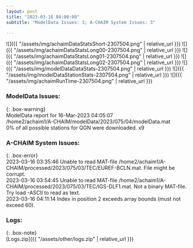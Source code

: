 ```yaml
---
layout: post
title: "2023-03-16 04:00:00"
subtitle: "ModelData Issues: 1; A-CHAIM System Issues: 3"

---
```


![]({{ "/assets/img/achaimDataStatsShort-2307504.png" | relative_url }})
![]({{ "/assets/img/achaimDataStatsLong00-2307504.png" | relative_url }})
![]({{ "/assets/img/achaimDataStatsLong01-2307504.png" | relative_url }})
![]({{ "/assets/img/achaimDataStatsLong02-2307504.png" | relative_url }})
![]({{ "/assets/img/modelDataDataStats-2307504.png" | relative_url }})
![]({{ "/assets/img/modelDataStationStats-2307504.png" | relative_url }})
![]({{ "/assets/img/achaimRunTime-2307504.png" | relative_url }})

### ModelData Issues:  
  
{: .box-warning}  
 ModelData report for 16-Mar-2023 04:05:07   
 /home2/achaim1/A-CHAIM/modelData/2023/075/04/modelData.mat   
 0% of all possible stations for QGN were downloaded. x9   
  
### A-CHAIM System Issues:  
  
{: .box-error}  
2023-03-16 03:35:46 Unable to read MAT-file /home2/achaim1/A-CHAIM/processed/2023/075/03/TEC/EUREF-BCLN.mat. File might be corrupt.  
2023-03-16 03:54:45 Unable to read MAT-file /home2/achaim1/A-CHAIM/processed/2023/075/03/TEC/IGS-DLF1.mat. Not a binary MAT-file. Try load -ASCII to read as text.  
2023-03-16 04:11:14 Index in position 2 exceeds array bounds (must not exceed 60).  

### Logs:  
  
{: .box-note}  
[Logs.zip]({{ "/assets/other/logs.zip" | relative_url }})  
